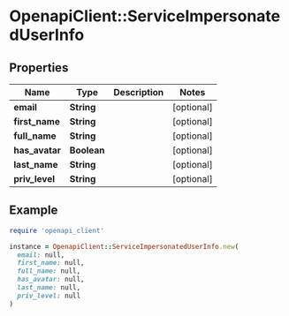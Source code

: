 # OpenapiClient::ServiceImpersonatedUserInfo

## Properties

| Name | Type | Description | Notes |
| ---- | ---- | ----------- | ----- |
| **email** | **String** |  | [optional] |
| **first_name** | **String** |  | [optional] |
| **full_name** | **String** |  | [optional] |
| **has_avatar** | **Boolean** |  | [optional] |
| **last_name** | **String** |  | [optional] |
| **priv_level** | **String** |  | [optional] |

## Example

```ruby
require 'openapi_client'

instance = OpenapiClient::ServiceImpersonatedUserInfo.new(
  email: null,
  first_name: null,
  full_name: null,
  has_avatar: null,
  last_name: null,
  priv_level: null
)
```

